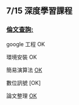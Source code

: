 ## 7/15 深度學習課程
### [倫文查詢:](https://arxiv.org/search/?query=ANN&searchtype=all&source=header)  
google 工程    OK  
  
環境安裝       OK   
  
簡易演算法     [OK](https://github.com/SuWeizhe1124/AI-108-2/tree/master/%E6%BC%94%E7%AE%97%E6%B3%95%20%E5%8F%83%E8%80%83)   
  
數位訊號       [OK]  
   
論文整理       [OK](https://github.com/SuWeizhe1124/AI-108-2/tree/master/%E8%AB%96%E6%96%87)

